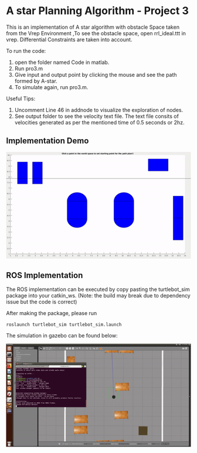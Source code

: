 # A star Planning Algorithm - Project 3

This is an implementation of A star algorithm with obstacle Space taken from the Vrep Environment ,To see the obstacle space, open rrl_ideal.ttt in vrep.
Differential Constraints are taken into account.

To run the code:
1) open the folder named Code in matlab.
2) Run pro3.m
3) Give input and output point by clicking the mouse and see the path formed by A-star.
4) To simulate again, run pro3.m.

Useful Tips:
1) Uncomment Line 46 in addnode to visualize the exploration of nodes.
2) See output folder to see the velocity text file. The text file consits of velocities generated as per the mentioned time of 0.5 seconds or 2hz.

## Implementation Demo


<p align="center">
<img src="https://github.com/anirudhtopiwala/ENPM-661-Planning-Projects/blob/master/A-Star-On-TurtleBot/A-star-Planning-Algorithm-RRL-Project3-with diff/Output/A*withdiff.gif">
</p>

## ROS Implementation

The ROS implementation can be executed by copy pasting the turtlebot_sim package into your catkin_ws. 
(Note: the build may break due to dependency issue but the code is correct)

After making the package, please run
```
roslaunch turtlebot_sim turtlebot_sim.launch 
```

The simulation in gazebo can be found below:
<p align="center">
<img src="https://github.com/anirudhtopiwala/ENPM-661-Planning-Projects/blob/master/A-Star-On-TurtleBot/A-star-Planning-Algorithm-RRL-Project3-with diff/Output/ros.gif">
</p>